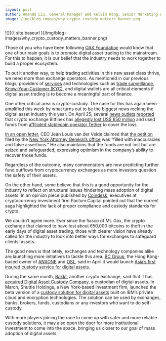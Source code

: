 ```yaml
---
layout: post
author: Amanda Liu, General Manager and Kelvin Wong, Senior Marketing Advisor, OAX Foundation
image: /img/blog-images/why_crypto_custody_matters_banner.png
---
```


![]({{ site.baseurl }}/img/blog-images/why_crypto_custody_matters_banner.png)
<!-- <figure>
	<img src="/img/blog-images/why-crypto-custody-matters-banner.png" alt="why crypto custody matters">
</figure> -->

<!--_By [Amanda Liu, General Manager](https://www.linkedin.com/in/amanda-liu-57934561/) and [Kelvin Wong, Senior Marketing Advisor](https://www.linkedin.com/in/kelvin-wong-90aa002/) at [OAX Foundation](https://www.oax.org/)_  -->

Those of you who have been following [OAX Foundation](https://www.oax.org/) would know that one of our main goals is to promote digital asset trading to the mainstream. For this to happen, it is our belief that the industry needs to work together to build a proper ecosystem.

To put it another way, to help trading activities in this new asset class thrive, we need more than exchange operators. As mentioned in our previous blogs, providers of [services](https://medium.com/@OAX_Foundation/oax-foundation-and-blockpass-announce-new-agreement-to-promote-regulatory-compliance-e40fc6252927) and technologies such as [trade surveillance](https://medium.com/@OAX_Foundation/bringing-digital-asset-trading-to-the-mainstream-trade-surveillance-4b912f57bb48), [Know-Your-Customer (KYC)](https://medium.com/@OAX_Foundation/partnerships-making-our-vision-a-reality-78880762f999), and digital wallets are all critical elements if digital asset trading is to become a meaningful part of finance.

One other critical area is crypto-custody. The case for this has again been amplified this week by what turns out to be the biggest news rocking the digital asset industry this year. On April 25, several [news outlets](https://techcrunch.com/2019/04/26/bitfinex-alleged-850m-fraud/) [reported](https://www.theblockcrypto.com/2019/04/25/ny-attorney-general-sues-bitfinex-and-tether/) that crypto exchange Bitfinex has [allegedly lost US$ 850 million](https://www.coindesk.com/bitfinex-shareholders-tether-allegations) and used funds from [affiliated stablecoin operator Tether](https://cointelegraph.com/news/bitfinex-allegedly-covers-850-million-loss-with-tether-funds) to cover the loss.

[In an open letter](https://www.bitfinex.com/posts/356), CEO Jean Louis van der Velde claimed that [the petition](http://chrome-extension//oemmndcbldboiebfnladdacbdfmadadm/https://iapps.courts.state.ny.us/fbem/DocumentDisplayServlet?documentId=vIexA1b0spKOnK_PLUS_ZUGTJ3A==&system=prod) filed by the [New York Attorney General’s office](https://ag.ny.gov/press-release/attorney-general-james-announces-court-order-against-crypto-currency-company-under) was “filled with inaccuracies and false assertions.” He also maintains that the funds are not lost but are seized and safeguarded, expressing optimism in the company’s ability to recover those funds.

Regardless of the outcome, many commentators are now predicting further fund outflows from cryptocurrency exchanges as more investors question the safety of their assets.

On the other hand, some believe that this is a good opportunity for the industry to reflect on structural issues hindering mass adoption of digital assets. In an opinion piece published by [Coindesk](https://www.coindesk.com/want-to-understand-bitfinex-understand-mt-gox), executives at cryptocurrency investment firm Pactum Capital pointed out that the current saga highlighted the lack of proper compliance and custody standards for crypto.

We couldn’t agree more. Ever since the fiasco of Mt. Gox, the crypto exchange that claimed to have lost about 650,000 bitcoins to theft in the early days of digital asset trading, those with clearer vision have already called for the industry to look into better ways for exchanges to safeguard clients’ assets.

The good news is that lately, exchanges and technology companies alike are launching more initiatives to tackle this area. [BC Group](https://www.brandingchinagroup.com/), the Hong Kong-based owner of [ANXONE](https://anxone.io/) and [OSL](https://www.osl.com/), said in April it would launch [Asia’s first insured custody service for digital assets](https://cointelegraph.com/news/bc-group-unveils-insured-custody-offering-for-asia-based-crypto-investors).

During the same month, [Bakkt](https://www.bakkt.com/index), another crypto exchange, said that it has [acquired Digital Asset Custody Company](https://www.yahoo.com/news/bakkt-announces-acquisition-digital-asset-083011945.html), a custodian of digital assets. In March, Shuttle Holdings, a New York-based investment firm, launched the beta version of a [custody solution for digital assets](https://www.theblockcrypto.com/tiny/ibm-teams-up-with-shuttle-holdings-to-launch-a-custody-solution/) built on IBM’s private cloud and encryption technologies. The solution can be used by exchanges, banks, brokers, funds, custodians or any investors who want to do self-custody.

With more players joining the race to come up with safer and more reliable custody solutions, it may also open the door for more institutional investment to come into the space, bringing us closer to our goal of mass adoption of digital assets.
